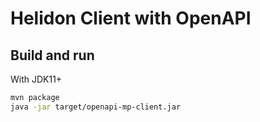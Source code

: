 # Helidon Client with OpenAPI 

## Build and run

With JDK11+
```bash
mvn package
java -jar target/openapi-mp-client.jar
```

 
